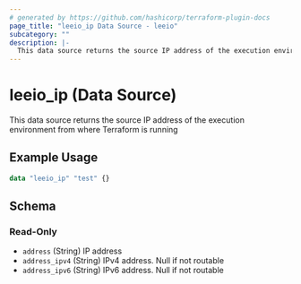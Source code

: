 ```yaml
---
# generated by https://github.com/hashicorp/terraform-plugin-docs
page_title: "leeio_ip Data Source - leeio"
subcategory: ""
description: |-
  This data source returns the source IP address of the execution environment from where Terraform is running
---
```


# leeio_ip (Data Source)

This data source returns the source IP address of the execution environment from where Terraform is running

## Example Usage

```terraform
data "leeio_ip" "test" {}
```

<!-- schema generated by tfplugindocs -->
## Schema

### Read-Only

- `address` (String) IP address
- `address_ipv4` (String) IPv4 address. Null if not routable
- `address_ipv6` (String) IPv6 address. Null if not routable
